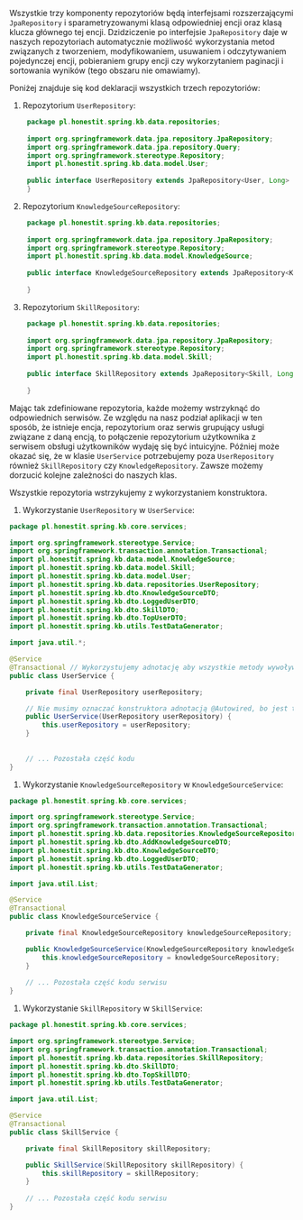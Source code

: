 Wszystkie trzy komponenty repozytoriów będą interfejsami rozszerzającymi `JpaRepository` i sparametryzowanymi klasą odpowiedniej encji oraz klasą klucza głównego tej encji. Dzidziczenie po interfejsie `JpaRepository` daje w naszych repozytoriach automatycznie możliwość wykorzystania metod związanych z tworzeniem, modyfikowaniem, usuwaniem i odczytywaniem pojedynczej encji, pobieraniem grupy encji czy wykorzytaniem paginacji i sortowania wyników (tego obszaru nie omawiamy).

Poniżej znajduje się kod deklaracji wszystkich trzech repozytoriów:

1. Repozytorium `UserRepository`:

   ```java
    package pl.honestit.spring.kb.data.repositories;
    
    import org.springframework.data.jpa.repository.JpaRepository;
    import org.springframework.data.jpa.repository.Query;
    import org.springframework.stereotype.Repository;
    import pl.honestit.spring.kb.data.model.User;
    
    public interface UserRepository extends JpaRepository<User, Long> {
    }
   ```
   
1. Repozytorium `KnowledgeSourceRepository`:

   ```java
    package pl.honestit.spring.kb.data.repositories;
    
    import org.springframework.data.jpa.repository.JpaRepository;
    import org.springframework.stereotype.Repository;
    import pl.honestit.spring.kb.data.model.KnowledgeSource;
    
    public interface KnowledgeSourceRepository extends JpaRepository<KnowledgeSource, Long> {
     
    }
   ```
   
1. Repozytorium `SkillRepository`:

   ```java
    package pl.honestit.spring.kb.data.repositories;
    
    import org.springframework.data.jpa.repository.JpaRepository;
    import org.springframework.stereotype.Repository;
    import pl.honestit.spring.kb.data.model.Skill;
    
    public interface SkillRepository extends JpaRepository<Skill, Long> {
     
    }
   ```

Mając tak zdefiniowane repozytoria, każde możemy wstrzyknąć do odpowiednich serwisów. Ze względu na nasz podział aplikacji w ten sposób, że istnieje encja, repozytorium oraz serwis grupujący usługi związane z daną encją, to połączenie repozytorium użytkownika z serwisem obsługi użytkowników wydaję się być intuicyjne. Później może okazać się, że w klasie `UserService` potrzebujemy poza `UserRepository` również `SkillRepository` czy `KnowledgeRepository`. Zawsze możemy dorzucić kolejne zależności do naszych klas.

Wszystkie repozytoria wstrzykujemy z wykorzystaniem konstruktora.

1. Wykorzystanie `UserRepository` w `UserService`:

```java
package pl.honestit.spring.kb.core.services;

import org.springframework.stereotype.Service;
import org.springframework.transaction.annotation.Transactional;
import pl.honestit.spring.kb.data.model.KnowledgeSource;
import pl.honestit.spring.kb.data.model.Skill;
import pl.honestit.spring.kb.data.model.User;
import pl.honestit.spring.kb.data.repositories.UserRepository;
import pl.honestit.spring.kb.dto.KnowledgeSourceDTO;
import pl.honestit.spring.kb.dto.LoggedUserDTO;
import pl.honestit.spring.kb.dto.SkillDTO;
import pl.honestit.spring.kb.dto.TopUserDTO;
import pl.honestit.spring.kb.utils.TestDataGenerator;

import java.util.*;

@Service
@Transactional // Wykorzystujemy adnotację aby wszystkie metody wywoływane były w transakcjach
public class UserService {

    private final UserRepository userRepository;

    // Nie musimy oznaczać konstruktora adnotacją @Autowired, bo jest to jedyny konstruktor
    public UserService(UserRepository userRepository) {
        this.userRepository = userRepository;
    }
    
    
    // ... Pozostała część kodu
}
```

1. Wykorzystanie `KnowledgeSourceRepository` w `KnowledgeSourceService`:

```java
package pl.honestit.spring.kb.core.services;

import org.springframework.stereotype.Service;
import org.springframework.transaction.annotation.Transactional;
import pl.honestit.spring.kb.data.repositories.KnowledgeSourceRepository;
import pl.honestit.spring.kb.dto.AddKnowledgeSourceDTO;
import pl.honestit.spring.kb.dto.KnowledgeSourceDTO;
import pl.honestit.spring.kb.dto.LoggedUserDTO;
import pl.honestit.spring.kb.utils.TestDataGenerator;

import java.util.List;

@Service
@Transactional
public class KnowledgeSourceService {

    private final KnowledgeSourceRepository knowledgeSourceRepository;

    public KnowledgeSourceService(KnowledgeSourceRepository knowledgeSourceRepository) {
        this.knowledgeSourceRepository = knowledgeSourceRepository;
    }
    
    // ... Pozostała część kodu serwisu
}

```

1. Wykorzystanie `SkillRepository` w `SkillService`:

```java
package pl.honestit.spring.kb.core.services;

import org.springframework.stereotype.Service;
import org.springframework.transaction.annotation.Transactional;
import pl.honestit.spring.kb.data.repositories.SkillRepository;
import pl.honestit.spring.kb.dto.SkillDTO;
import pl.honestit.spring.kb.dto.TopSkillDTO;
import pl.honestit.spring.kb.utils.TestDataGenerator;

import java.util.List;

@Service
@Transactional
public class SkillService {

    private final SkillRepository skillRepository;

    public SkillService(SkillRepository skillRepository) {
        this.skillRepository = skillRepository;
    }
    
    // ... Pozostała część kodu serwisu
}
```